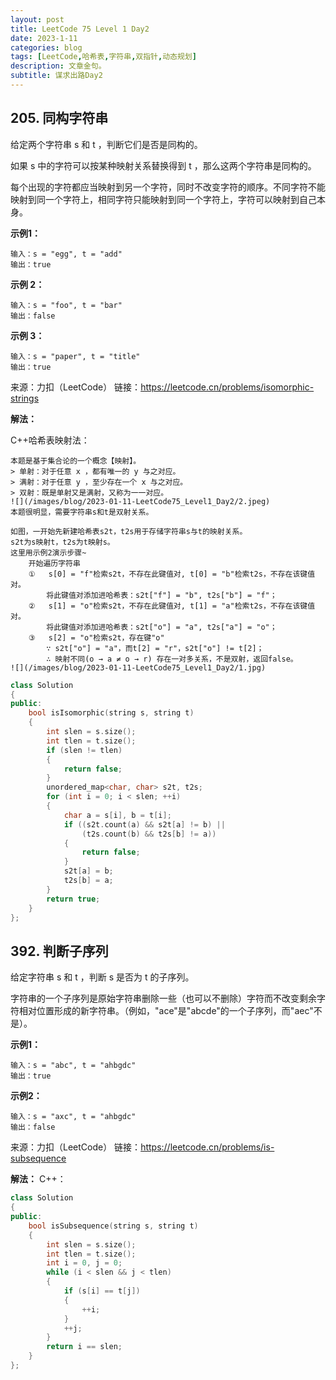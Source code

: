 ```yaml
---
layout: post
title: LeetCode 75 Level 1 Day2
date: 2023-1-11
categories: blog
tags: [LeetCode,哈希表,字符串,双指针,动态规划]
description: 文章金句。
subtitle: 谋求出路Day2
---
```


## 205. 同构字符串
给定两个字符串 s 和 t ，判断它们是否是同构的。

如果 s 中的字符可以按某种映射关系替换得到 t ，那么这两个字符串是同构的。

每个出现的字符都应当映射到另一个字符，同时不改变字符的顺序。不同字符不能映射到同一个字符上，相同字符只能映射到同一个字符上，字符可以映射到自己本身。

**示例1：**
```
输入：s = "egg", t = "add"
输出：true
```
**示例 2：**
```
输入：s = "foo", t = "bar"
输出：false
```
**示例 3：**
```
输入：s = "paper", t = "title"
输出：true
```
来源：力扣（LeetCode）
链接：https://leetcode.cn/problems/isomorphic-strings

**解法：**

C++哈希表映射法：
    
	本题是基于集合论的一个概念【映射】。
	> 单射：对于任意 x ，都有唯一的 y 与之对应。
	> 满射：对于任意 y ，至少存在一个 x 与之对应。
	> 双射：既是单射又是满射，又称为一一对应。
	![](/images/blog/2023-01-11-LeetCode75_Level1_Day2/2.jpeg)
	本题很明显，需要字符串s和t是双射关系。
	
	如图，一开始先新建哈希表s2t，t2s用于存储字符串s与t的映射关系。
	s2t为s映射t，t2s为t映射s。
	这里用示例2演示步骤~
		开始遍历字符串
		①	s[0] = "f"检索s2t，不存在此键值对, t[0] = "b"检索t2s，不存在该键值对。
			将此键值对添加进哈希表：s2t["f"] = "b", t2s["b"] = "f"；
		②	s[1] = "o"检索s2t，不存在此键值对, t[1] = "a"检索t2s，不存在该键值对。
			将此键值对添加进哈希表：s2t["o"] = "a", t2s["a"] = "o"；
		③	s[2] = "o"检索s2t，存在键"o"
			∵ s2t["o"] = "a"，而t[2] = "r"，s2t["o"] != t[2]；
			∴ 映射不同(o → a ≠ o → r) 存在一对多关系，不是双射，返回false。
	![](/images/blog/2023-01-11-LeetCode75_Level1_Day2/1.jpg)
	
```cpp
class Solution 
{
public:
    bool isIsomorphic(string s, string t) 
	{
        int slen = s.size();
        int tlen = t.size();
        if (slen != tlen)
        {
            return false;
        }
        unordered_map<char, char> s2t, t2s;
        for (int i = 0; i < slen; ++i)
        {
            char a = s[i], b = t[i];
            if ((s2t.count(a) && s2t[a] != b) ||
                (t2s.count(b) && t2s[b] != a))
            {
                return false;
            }
            s2t[a] = b;
            t2s[b] = a;
        }
        return true;
    }
};
```


## 392. 判断子序列
给定字符串 s 和 t ，判断 s 是否为 t 的子序列。

字符串的一个子序列是原始字符串删除一些（也可以不删除）字符而不改变剩余字符相对位置形成的新字符串。（例如，"ace"是"abcde"的一个子序列，而"aec"不是）。


**示例1：**
```
输入：s = "abc", t = "ahbgdc"
输出：true
```
**示例2：**
```
输入：s = "axc", t = "ahbgdc"
输出：false
```
来源：力扣（LeetCode）
链接：https://leetcode.cn/problems/is-subsequence

**解法：**
C++：
```cpp
class Solution 
{
public:
    bool isSubsequence(string s, string t) 
	{
        int slen = s.size();
        int tlen = t.size();
        int i = 0, j = 0;
        while (i < slen && j < tlen)
        {
            if (s[i] == t[j])
            {
                ++i;
            }
            ++j;
        }
        return i == slen;
    }
};
```